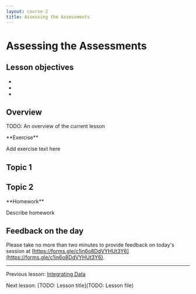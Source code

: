 ```yaml
---
layout: course-2
title: Assessing the Assessments
---
```


# Assessing the Assessments

## Lesson objectives

+ 
+ 
+ 

## Overview

TODO: An overview of the current lesson

<div class="exercise" markdown="1">
**Exercise**

Add exercise text here
</div>

## Topic 1

## Topic 2

<div class="exercise" markdown="1">
**Homework**

Describe homework
</div>

## Feedback on the day

Please take no more than two minutes to provide feedback on today's session at 
[https://forms.gle/c1in6o8DdVYHUt3Y6](https://forms.gle/c1in6o8DdVYHUt3Y6).

***

Previous lesson: [Integrating Data](5-2-integrating-data.md)

Next lesson: [TODO: Lesson title](TODO: Lesson file)
